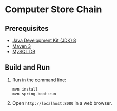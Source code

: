 Computer Store Chain
=========

Prerequisites
-------------

* [Java Development Kit (JDK) 8](http://www.oracle.com/technetwork/java/javase/downloads/jdk8-downloads-2133151.html)
* [Maven 3](https://maven.apache.org/download.cgi)
* [MySQL DB](https://www.mysql.com/)

Build and Run
-------------

1. Run in the command line:
	```
	mvn install
	mvn spring-boot:run
	```

2. Open `http://localhost:8080` in a web browser.